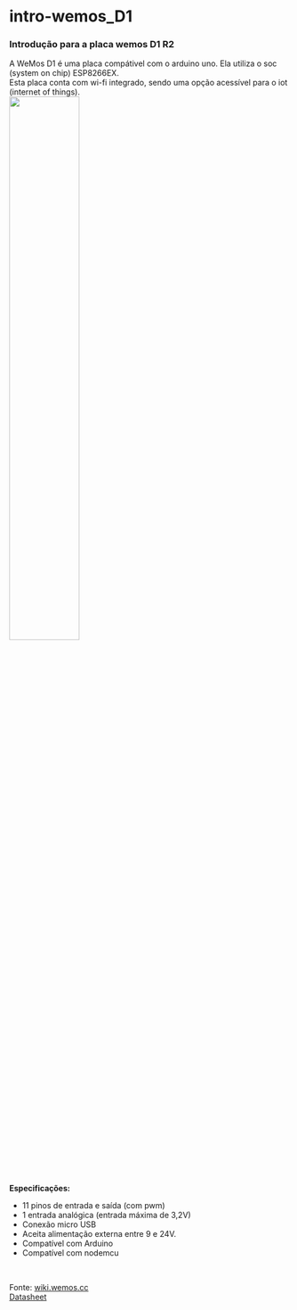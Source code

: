 # intro-wemos_D1
<h3>Introdução para a placa wemos D1 R2</h3>  
  
A WeMos D1 é uma placa compátivel com o arduino uno. Ela utiliza o soc (system on chip) ESP8266EX. <br/>
Esta placa conta com wi-fi integrado, sendo uma opção acessível para o iot (internet of things).  <br/>
<img width="50%" src="https://user-images.githubusercontent.com/53026536/69000547-24082000-08b0-11ea-93b5-ef82466e5f68.jpg">
<br/>
<strong>Especificações:</strong>
<ul>
<li>11 pinos de entrada e saída (com pwm)</li>  
<li>1 entrada analógica (entrada máxima de 3,2V)</li>  
<li>Conexão micro USB</li>  
<li>Aceita alimentação externa entre 9 e 24V.</li>  
<li>Compatível com Arduino</li>  
<li>Compatível com nodemcu</li>  
</ul> <br/> 

Fonte: <a href="https://wiki.wemos.cc/products:d1:d1">wiki.wemos.cc</a> <br/> 
<a href="https://wiki.wemos.cc/_media/products:d1:d1_v2.0.0.pdf">Datasheet</a>
